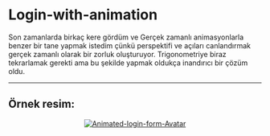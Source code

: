 # Login-with-animation

Son zamanlarda birkaç kere gördüm ve Gerçek zamanlı animasyonlarla benzer bir tane yapmak istedim çünkü perspektifi ve açıları canlandırmak gerçek zamanlı olarak bir zorluk oluşturuyor. Trigonometriye biraz tekrarlamak gerekti ama bu şekilde yapmak oldukça inandırıcı bir çözüm oldu.

<hr align="center" with="70%">

## Örnek resim:
<div align="center"><a href="https://imgflip.com/gif/2pixk6"><img src="https://i.imgflip.com/2pixk6.gif" title="Animated-login-form-Avatar"/></a></div>

